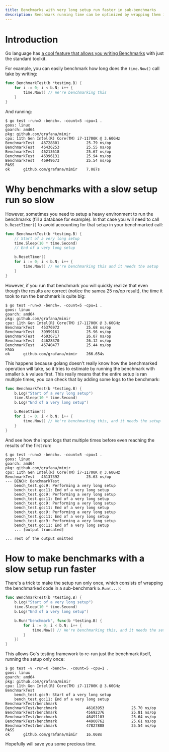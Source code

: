```yaml
---
title: Benchmarks with very long setup run faster in sub-benchmarks
description: Benchmark running time can be optimized by wrapping them into trivial sub-benchmarks.
--- 
```


# Introduction

Go language has [a cool feature that allows you writing Benchmarks](https://dave.cheney.net/2013/06/30/how-to-write-benchmarks-in-go) with just the standard toolkit.

For example, you can easily benchmark how long does the `time.Now()` call take by writing:

```go
func BenchmarkTest(b *testing.B) {
	for i := 0; i < b.N; i++ {
		time.Now() // We're benchmarking this
	}
}
```

And running:

```
$ go test -run=X -bench=. -count=5 -cpu=1 .
goos: linux
goarch: amd64
pkg: github.com/grafana/mimir
cpu: 11th Gen Intel(R) Core(TM) i7-11700K @ 3.60GHz
BenchmarkTest 	46728801	        25.79 ns/op
BenchmarkTest 	46436253	        25.55 ns/op
BenchmarkTest 	46213618	        25.67 ns/op
BenchmarkTest 	46396131	        25.94 ns/op
BenchmarkTest 	46949673	        25.54 ns/op
PASS
ok  	github.com/grafana/mimir	7.087s
```

# Why benchmarks with a slow setup run so slow

However, sometimes you need to setup a heavy environment to run the benchmarks (fill a database for example).
In that case you will need to call `b.ResetTimer()` to avoid accounting for that setup in your benchmarked call:

```go
func BenchmarkTest(b *testing.B) {
	// Start of a very long setup
	time.Sleep(10 * time.Second)
	// End of a very long setup

	b.ResetTimer()
	for i := 0; i < b.N; i++ {
		time.Now() // We're benchmarking this and it needs the setup
	}
}
```

However, if you run that benchmark you will quickly realize that even though the results are correct (notice the samea 25 ns/op result), the time it took to run the benchmark is quite big:

```
$ go test -run=X -bench=. -count=5 -cpu=1 .
goos: linux
goarch: amd64
pkg: github.com/grafana/mimir
cpu: 11th Gen Intel(R) Core(TM) i7-11700K @ 3.60GHz
BenchmarkTest 	45376972	        25.68 ns/op
BenchmarkTest 	39959161	        25.96 ns/op
BenchmarkTest 	46036717	        26.07 ns/op
BenchmarkTest 	44628370	        26.12 ns/op
BenchmarkTest 	46740477	        25.44 ns/op
PASS
ok  	github.com/grafana/mimir	266.654s
```

This happens because golang doesn't really know how the benchmarked operation will take, so it tries to estimate by running the benchmark with smaller `b.N` values first.
This really means that the entire setup is ran multiple times, you can check that by adding some logs to the benchmark:

```go
func BenchmarkTest(b *testing.B) {
	b.Log("Start of a very long setup")
	time.Sleep(10 * time.Second)
	b.Log("End of a very long setup")

	b.ResetTimer()
	for i := 0; i < b.N; i++ {
		time.Now() // We're benchmarking this, and it needs the setup
	}
}
```

And see how the input logs that multiple times before even reaching the results of the first run:

```
$ go test -run=X -bench=. -count=5 -cpu=1 .
goos: linux
goarch: amd64
pkg: github.com/grafana/mimir
cpu: 11th Gen Intel(R) Core(TM) i7-11700K @ 3.60GHz
BenchmarkTest 	46137392	        25.63 ns/op
--- BENCH: BenchmarkTest
    bench_test.go:9: Performing a very long setup
    bench_test.go:11: End of a very long setup
    bench_test.go:9: Performing a very long setup
    bench_test.go:11: End of a very long setup
    bench_test.go:9: Performing a very long setup
    bench_test.go:11: End of a very long setup
    bench_test.go:9: Performing a very long setup
    bench_test.go:11: End of a very long setup
    bench_test.go:9: Performing a very long setup
    bench_test.go:11: End of a very long setup
	... [output truncated]

... rest of the output omitted
```

# How to make benchmarks with a slow setup run faster

There's a trick to make the setup run only once, which consists of wrapping the benchmarked code in a sub-benchmark `b.Run(...)`:

```go
func BenchmarkTest(b *testing.B) {
	b.Log("Start of a very long setup")
	time.Sleep(10 * time.Second)
	b.Log("End of a very long setup")

	b.Run("benchmark", func(b *testing.B) {
		for i := 0; i < b.N; i++ {
			time.Now() // We're benchmarking this, and it needs the setup
		}
	})
}
```

This allows Go's testing framework to re-run just the benchmark itself, running the setup only once:

```
$ go test -v -run=X -bench=. -count=5 -cpu=1 .
goos: linux
goarch: amd64
pkg: github.com/grafana/mimir
cpu: 11th Gen Intel(R) Core(TM) i7-11700K @ 3.60GHz
BenchmarkTest
    bench_test.go:9: Start of a very long setup
    bench_test.go:11: End of a very long setup
BenchmarkTest/benchmark
BenchmarkTest/benchmark         	46163953	        25.70 ns/op
BenchmarkTest/benchmark         	45692376	        25.81 ns/op
BenchmarkTest/benchmark         	46491103	        25.64 ns/op
BenchmarkTest/benchmark         	44900762	        25.61 ns/op
BenchmarkTest/benchmark         	47827808	        25.54 ns/op
PASS
ok  	github.com/grafana/mimir	16.068s
```

Hopefully will save you some precious time.
